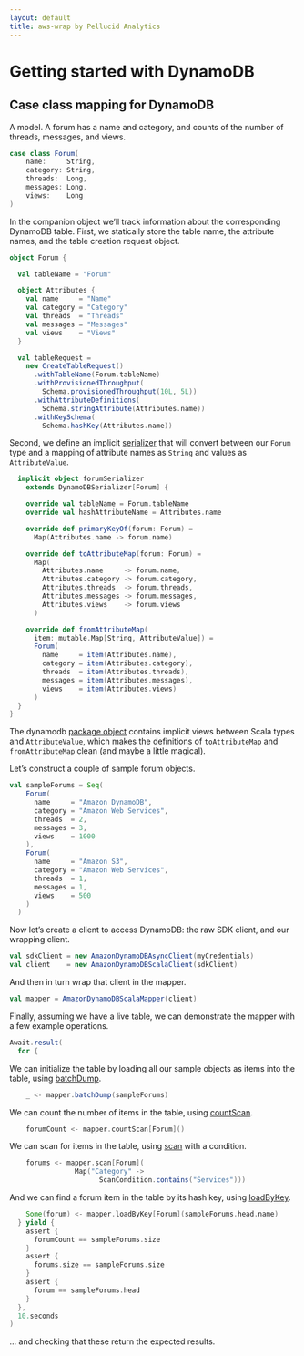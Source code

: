 ```yaml
---
layout: default
title: aws-wrap by Pellucid Analytics
---
```


# Getting started with DynamoDB

## Case class mapping for DynamoDB

A model. A forum has a name and category, and counts of the number of threads,
messages, and views.

```scala
case class Forum(
    name:     String,
    category: String,
    threads:  Long,
    messages: Long,
    views:    Long
)
```

In the companion object we’ll track information about the corresponding
DynamoDB table. First, we statically store the table name, the attribute
names, and the table creation request object.

```scala
object Forum {

  val tableName = "Forum"

  object Attributes {
    val name     = "Name"
    val category = "Category"
    val threads  = "Threads"
    val messages = "Messages"
    val views    = "Views"
  }

  val tableRequest =
    new CreateTableRequest()
      .withTableName(Forum.tableName)
      .withProvisionedThroughput(
        Schema.provisionedThroughput(10L, 5L))
      .withAttributeDefinitions(
        Schema.stringAttribute(Attributes.name))
      .withKeySchema(
        Schema.hashKey(Attributes.name))
```

Second, we define an implicit [serializer]({{site.baseurl}}/api/current/#com.pellucid.wrap.dynamodb.DynamoDBSerializer)
that will convert between our `Forum` type and a mapping of attribute names as
`String` and values as `AttributeValue`.

```scala
  implicit object forumSerializer
    extends DynamoDBSerializer[Forum] {

    override val tableName = Forum.tableName
    override val hashAttributeName = Attributes.name

    override def primaryKeyOf(forum: Forum) =
      Map(Attributes.name -> forum.name)

    override def toAttributeMap(forum: Forum) =
      Map(
        Attributes.name     -> forum.name,
        Attributes.category -> forum.category,
        Attributes.threads  -> forum.threads,
        Attributes.messages -> forum.messages,
        Attributes.views    -> forum.views
      )

    override def fromAttributeMap(
      item: mutable.Map[String, AttributeValue]) =
      Forum(
        name     = item(Attributes.name),
        category = item(Attributes.category),
        threads  = item(Attributes.threads),
        messages = item(Attributes.messages),
        views    = item(Attributes.views)
      )
  }
}
```

The dynamodb [package object]({{site.baseurl}}/api/current/#com.pellucid.wrap.dynamodb.package)
contains implicit views between Scala types and `AttributeValue`, which makes
the definitions of `toAttributeMap` and `fromAttributeMap` clean (and maybe a
little magical).

Let’s construct a couple of sample forum objects.

```scala
val sampleForums = Seq(
    Forum(
      name     = "Amazon DynamoDB",
      category = "Amazon Web Services",
      threads  = 2,
      messages = 3,
      views    = 1000
    ),
    Forum(
      name     = "Amazon S3",
      category = "Amazon Web Services",
      threads  = 1,
      messages = 1,
      views    = 500
    )
  )
```

Now let’s create a client to access DynamoDB: the raw SDK client, and our
wrapping client.

```scala
val sdkClient = new AmazonDynamoDBAsyncClient(myCredentials)
val client    = new AmazonDynamoDBScalaClient(sdkClient)
```

And then in turn wrap that client in the mapper.

```scala
val mapper = AmazonDynamoDBScalaMapper(client)
```

Finally, assuming we have a live table, we can demonstrate the mapper with a
few example operations.

```scala
Await.result(
  for {
```

We can initialize the table by loading all our sample objects as items into the
table, using [batchDump]({{site.baseurl}}/api/current/index.html#com.pellucid.wrap.dynamodb.AmazonDynamoDBScalaMapper).

```scala
    _ <- mapper.batchDump(sampleForums)
```

We can count the number of items in the table, using [countScan]({{site.baseurl}}/api/current/index.html#com.pellucid.wrap.dynamodb.AmazonDynamoDBScalaMapper).

```scala
    forumCount <- mapper.countScan[Forum]()
```

We can scan for items in the table, using [scan]({{site.baseurl}}/api/current/index.html#com.pellucid.wrap.dynamodb.AmazonDynamoDBScalaMapper) with a condition.

```scala
    forums <- mapper.scan[Forum](
                Map("Category" ->
                      ScanCondition.contains("Services")))
```

And we can find a forum item in the table by its hash key, using [loadByKey]({{site.baseurl}}/api/current/index.html#com.pellucid.wrap.dynamodb.AmazonDynamoDBScalaMapper).

```scala
    Some(forum) <- mapper.loadByKey[Forum](sampleForums.head.name)
  } yield {
    assert {
      forumCount == sampleForums.size
    }
    assert {
      forums.size == sampleForums.size
    }
    assert {
      forum == sampleForums.head
    }
  },
  10.seconds
)
```

… and checking that these return the expected results.
